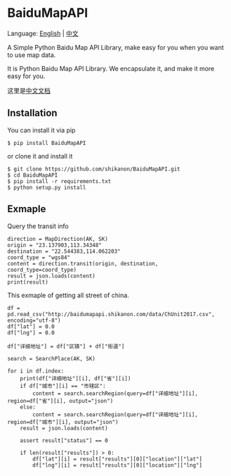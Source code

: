 # BaiduMapAPI

Language: [English](https://github.com/shikanon/BaiduMapAPI/README.md) | [中文](https://github.com/shikanon/BaiduMapAPI/README_ZH.md)

A Simple Python Baidu Map API Library, make easy for you when you want to use map data.

It is Python Baidu Map API Library. We encapsulate it, and make it more easy for you.

这里是[中文文档](https://github.com/shikanon/BaiduMapAPI/README_ZH.md)

## Installation

You can install it via pip
```
$ pip install BaiduMapAPI
```
or clone it and install it
```
$ git clone https://github.com/shikanon/BaiduMapAPI.git
$ cd BaiduMapAPI
$ pip install -r requirements.txt
$ python setup.py install
```

## Exmaple

Query the transit info

```
direction = MapDirection(AK, SK)
origin = "23.137903,113.34348"
destination = "22.544383,114.062203"
coord_type = "wgs84"
content = direction.transit(origin, destination, coord_type=coord_type)
result = json.loads(content)
print(result)
```


This exmaple of getting all street of china.

```
df = pd.read_csv("http://baidumapapi.shikanon.com/data/ChUnit2017.csv", encoding="utf-8")
df["lat"] = 0.0
df["lng"] = 0.0

df["详细地址"] = df["区镇"] + df["街道"]

search = SearchPlace(AK, SK)

for i in df.index:
    print(df["详细地址"][i], df["省"][i])
    if df["城市"][i] == "市辖区":
        content = search.searchRegion(query=df["详细地址"][i], region=df["省"][i], output="json")
    else:
        content = search.searchRegion(query=df["详细地址"][i], region=df["城市"][i], output="json")
    result = json.loads(content)

    assert result["status"] == 0

    if len(result["results"]) > 0:
        df["lat"][i] = result["results"][0]["location"]["lat"]
        df["lng"][i] = result["results"][0]["location"]["lng"]
```